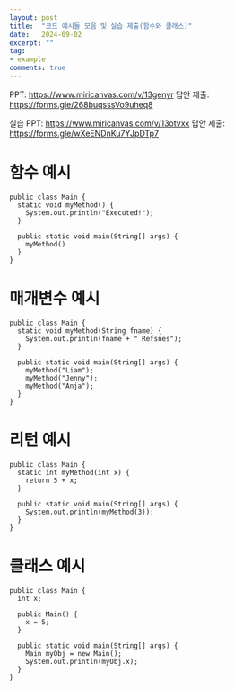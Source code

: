 ```yaml
---
layout: post
title:  "코드 예시들 모음 및 실습 제출(함수와 클래스)"
date:   2024-09-02
excerpt: ""
tag:
- example
comments: true
---
```


PPT: https://www.miricanvas.com/v/13genyr
답안 제출: https://forms.gle/268buqsssVo9uheq8

실습 PPT: https://www.miricanvas.com/v/13otvxx
답안 제출: https://forms.gle/wXeENDnKu7YJpDTp7

# 함수 예시

    public class Main {
      static void myMethod() {
        System.out.println("Executed!");
      }

      public static void main(String[] args) {
        myMethod()
      }
    }

# 매개변수 예시

    public class Main {
      static void myMethod(String fname) {
        System.out.println(fname + " Refsnes");
      }
  
      public static void main(String[] args) {
        myMethod("Liam");
        myMethod("Jenny");
        myMethod("Anja");
      }
    }

# 리턴 예시

    public class Main {
      static int myMethod(int x) {
        return 5 + x;
      }
  
      public static void main(String[] args) {
        System.out.println(myMethod(3));
      }
    }

# 클래스 예시

    public class Main {
      int x;
  
      public Main() {
        x = 5;
      }
  
      public static void main(String[] args) {
        Main myObj = new Main();
        System.out.println(myObj.x);
      }
    }
